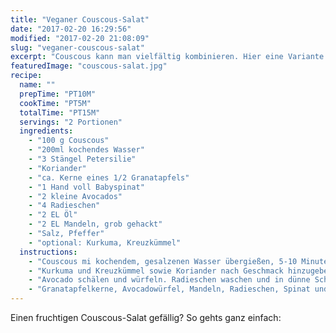 ```yaml
---
title: "Veganer Couscous-Salat"
date: "2017-02-20 16:29:56"
modified: "2017-02-20 21:08:09"
slug: "veganer-couscous-salat"
excerpt: "Couscous kann man vielfältig kombinieren. Hier eine Variante mit Avocado. Viel Spaß beim Nachkochen! "
featuredImage: "couscous-salat.jpg"
recipe:
  name: ""
  prepTime: "PT10M"
  cookTime: "PT5M"
  totalTime: "PT15M"
  servings: "2 Portionen"
  ingredients:
    - "100 g Couscous"
    - "200ml kochendes Wasser"
    - "3 Stängel Petersilie"
    - "Koriander"
    - "ca. Kerne eines 1/2 Granatapfels"
    - "1 Hand voll Babyspinat"
    - "2 kleine Avocados"
    - "4 Radieschen"
    - "2 EL Öl"
    - "2 EL Mandeln, grob gehackt"
    - "Salz, Pfeffer"
    - "optional: Kurkuma, Kreuzkümmel"
  instructions:
    - "Couscous mi kochendem, gesalzenen Wasser übergießen, 5-10 Minuten quellen, danach abkühlen lassen."
    - "Kurkuma und Kreuzkümmel sowie Koriander nach Geschmack hinzugeben"
    - "Avocado schälen und würfeln. Radieschen waschen und in dünne Scheiben schneiden."
    - "Granatapfelkerne, Avocadowürfel, Mandeln, Radieschen, Spinat und Koriander und Petersilie zum Couscous dazugeben. Würzen, mit Öl marinieren und sich schmecken lassen."
---
```


Einen fruchtigen Couscous-Salat gefällig? So gehts ganz einfach: